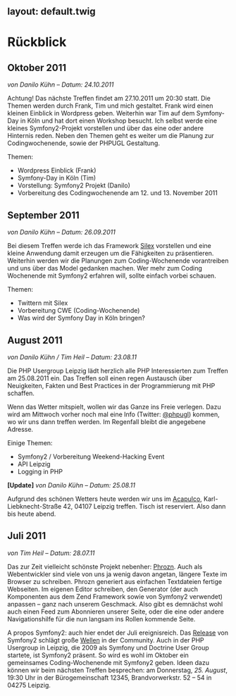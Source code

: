 layout: default.twig
---

# Rückblick

## Oktober 2011

*von Danilo Kühn – Datum: 24.10.2011*

Achtung! Das nächste Treffen findet am 27.10.2011 um 20:30 statt. Die Themen werden durch Frank, Tim und mich gestaltet. Frank wird einen kleinen Einblick in Wordpress geben. Weiterhin war Tim auf dem Symfony-Day in Köln und hat dort einen Workshop besucht. Ich selbst werde eine kleines Symfony2-Projekt vorstellen und über das eine oder andere Hinternis reden. Neben den Themen geht es weiter um die Planung zur Codingwochenende, sowie der PHPUGL Gestaltung.

Themen:

* Wordpress Einblick (Frank)
* Symfony-Day in Köln (Tim)
* Vorstellung: Symfony2 Projekt (Danilo)
* Vorbereitung des Codingwochenende am 12. und 13. November 2011 

## September 2011

*von Danilo Kühn – Datum: 26.09.2011*

Bei diesem Treffen werde ich das Framework [Silex] vorstellen und eine kleine Anwendung damit erzeugen um die Fähigkeiten zu präsentieren. Weiterhin werden wir die Planungen zum Coding-Wochenende vorantreiben und uns über das Model gedanken machen. Wer mehr zum Coding Wochenende mit Symfony2 erfahren will, sollte einfach vorbei schauen.

Themen:

* Twittern mit Silex
* Vorbereitung CWE (Coding-Wochenende)
* Was wird der Symfony Day in Köln bringen?

[Silex]: http://silex.sensiolabs.org/

## August 2011

*von Danilo Kühn / Tim Heil – Datum: 23.08.11*

Die PHP Usergroup Leipzig lädt herzlich alle PHP Interessierten zum Treffen am 25.08.2011 ein. Das Treffen soll einen regen Austausch über Neuigkeiten, Fakten und Best Practices in der Programmierung mit PHP schaffen.

Wenn das Wetter mitspielt, wollen wir das Ganze ins Freie verlegen. Dazu wird am Mittwoch vorher noch mal eine Info (Twitter: [@phpugl]) kommen, wo wir uns dann treffen werden. Im Regenfall bleibt die angegebene Adresse.

Einige Themen:

* Symfony2 / Vorbereitung Weekend-Hacking Event
* API Leipzig
* Logging in PHP

[@phpugl]: http://www.twitter.com/phpugl

**[Update]** *von Danilo Kühn – Datum: 25.08.11*

Aufgrund des schönen Wetters heute werden wir uns im [Acapulco], Karl-Liebknecht-Straße 42, 04107 Leipzig treffen. Tisch ist reserviert. Also dann bis heute abend.

[Acapulco]: http://g.co/maps/58vm

## Juli 2011

*von Tim Heil – Datum: 28.07.11*

Das zur Zeit vielleicht schönste Projekt nebenher: [Phrozn]. Auch als Webentwickler sind viele von uns ja wenig davon angetan, längere Texte im Browser zu schreiben. Phrozn generiert aus einfachen Textdateien fertige Webseiten. Im eigenen Editor schreiben, den Generator (der auch Komponenten aus dem Zend Framework sowie von Symfony2 verwendet) anpassen – ganz nach unserem Geschmack. Also gibt es demnächst wohl auch einen Feed zum Abonnieren unserer Seite, oder die eine oder andere Navigationshilfe für die nun langsam ins Rollen kommende Seite.

A propos Symfony2: auch hier endet der Juli ereignisreich. Das [Release] von Symfony2 schlägt große [Wellen] in der Community. Auch in der PHP Usergroup in Leipzig, die 2009 als Symfony und Doctrine User Group startete, ist Symfony2 präsent. So wird es wohl im Oktober ein gemeinsames Coding-Wochenende mit Symfony2 geben. Ideen dazu können wir beim nächsten Treffen besprechen: am Donnerstag, *25. August*, 19:30 Uhr in der Bürogemeinschaft 12345, Brandvorwerkstr. 52 – 54 in 04275 Leipzig.

[Phrozn]: http://www.phrozn.info/
[Release]: http://symfony.com/blog/symfony-2-0
[Wellen]: http://symfony.com/blog/symfony2-launch-parties
